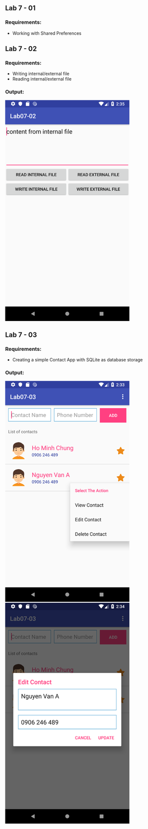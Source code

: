 ## Lab 7 - 01
### Requirements:
- Working with Shared Preferences

## Lab 7 - 02
### Requirements:
- Writing internal/external file
- Reading internal/external file

### Output:
<img width="400" src="https://github.com/cminhho/TDTU-LapTrinhUngDungDiDong/blob/master/Lab07/assets/device-2019-03-23-lab07-02.png" alt="Writing internal/external file, Reading internal/external file"/>

## Lab 7 - 03
### Requirements:
-  Creating a simple Contact App with SQLite as database storage

### Output:
<img width="400" src="https://github.com/cminhho/TDTU-LapTrinhUngDungDiDong/blob/master/Lab07/assets/device-2019-03-23-lab07-03.png" alt="Creating a simple Contact App with SQLite as database storage"/>

<img width="400" src="https://github.com/cminhho/TDTU-LapTrinhUngDungDiDong/blob/master/Lab07/assets/device-2019-03-23-lab07-03-edit.png"/>
